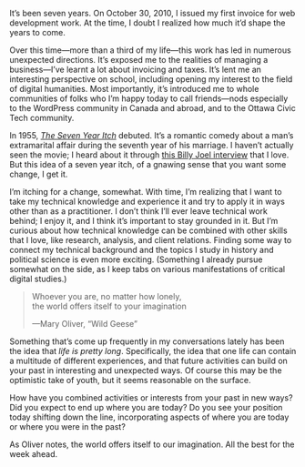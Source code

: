 It’s been seven years. On October 30, 2010, I issued my first invoice for web development work. At the time, I doubt I realized how much it’d shape the years to come.

Over this time—more than a third of my life—this work has led in numerous unexpected directions. It’s exposed me to the realities of managing a business—I’ve learnt a lot about invoicing and taxes. It’s lent me an interesting perspective on school, including opening my interest to the field of digital humanities. Most importantly, it’s introduced me to whole communities of folks who I’m happy today to call friends—nods especially to the WordPress community in Canada and abroad, and to the Ottawa Civic Tech community.

In 1955, [*The Seven Year Itch*](https://en.wikipedia.org/wiki/The_Seven_Year_Itch) debuted. It’s a romantic comedy about a man’s extramarital affair during the seventh year of his marriage. I haven’t actually seen the movie; I heard about it through [this Billy Joel interview](https://www.newyorker.com/magazine/2014/10/27/thirty-three-hit-wonder) that I love. But this idea of a seven year itch, of a gnawing sense that you want some change, I get it.

I’m itching for a change, somewhat. With time, I’m realizing that I want to take my technical knowledge and experience it and try to apply it in ways other than as a practitioner. I don’t think I’ll ever leave technical work behind; I enjoy it, and I think it’s important to stay grounded in it. But I’m curious about how technical knowledge can be combined with other skills that I love, like research, analysis, and client relations. Finding some way to connect my technical background and the topics I study in history and political science is even more exciting. (Something I already pursue somewhat on the side, as I keep tabs on various manifestations of critical digital studies.)

> Whoever you are, no matter how lonely,  
> the world offers itself to your imagination
> 
> —Mary Oliver, “Wild Geese”

Something that’s come up frequently in my conversations lately has been the idea that *life is pretty long*. Specifically, the idea that one life can contain a multitude of different experiences, and that future activities can build on your past in interesting and unexpected ways. Of course this may be the optimistic take of youth, but it seems reasonable on the surface.

How have you combined activities or interests from your past in new ways? Did you expect to end up where you are today? Do you see your position today shifting down the line, incorporating aspects of where you are today or where you were in the past?

As Oliver notes, the world offers itself to our imagination. All the best for the week ahead.